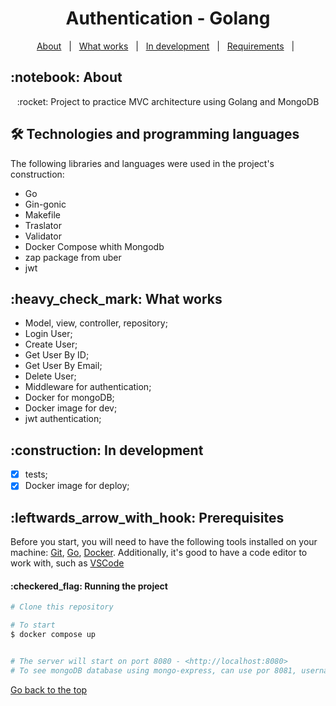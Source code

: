 <h1 align="center" id="top">Authentication - Golang</h1>

<p align="center">
  <a href="#sobre">About</a> &#xa0; | &#xa0; 
  <a href="#funciona">What works</a> &#xa0; | &#xa0;
  <a href="#pendente">In development</a> &#xa0; | &#xa0;
  <a href="#requirements">Requirements</a> &#xa0; | &#xa0;
</p>

<h2 id="sobre">:notebook: About </h2>

<p align="center">:rocket: Project to practice MVC architecture using Golang and MongoDB</p>

<h2 id="tecnologias"> 🛠 Technologies and programming languages </h2>

The following libraries and languages were used in the project's construction:

* Go
* Gin-gonic
* Makefile
* Traslator
* Validator
* Docker Compose whith Mongodb
* zap package from uber
* jwt

<h2 id="funciona">:heavy_check_mark: What works</h2>

* Model, view, controller, repository;</br>
* Login User;</br>
* Create User;</br>
* Get User By ID;</br>
* Get User By Email;</br>
* Delete User;</br>
* Middleware for authentication;</br>
* Docker for mongoDB;</br>
* Docker image for dev;</br>
* jwt authentication;</br>


 
<h2 id="pendente">:construction: In development</h2>

- [x] tests;
- [x] Docker image for deploy;

<h2 id="requirements">:leftwards_arrow_with_hook: Prerequisites</h2>

Before you start, you will need to have the following tools installed on your machine:
[Git](https://git-scm.com), [Go](https://go.dev/doc/install), [Docker](https://docs.docker.com/engine/install/). 
Additionally, it's good to have a code editor to work with, such as [VSCode](https://code.visualstudio.com/)


<h4>:checkered_flag: Running the project </h4>

```bash
# Clone this repository

# To start
$ docker compose up


# The server will start on port 8080 - <http://localhost:8080>
# To see mongoDB database using mongo-express, can use por 8081, username and password = admin - <http://localhost:8081>

```


<a href="#top">Go back to the top</a>
